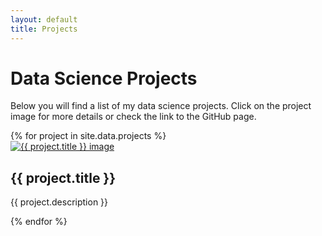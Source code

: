 ```yaml
---
layout: default
title: Projects
---
```


# Data Science Projects
Below you will find a list of my data science projects. Click on the project image for more details or check the link to the GitHub page.

<div id="projects">
{% for project in site.data.projects %}
  <div class="project">
    <a href="{{ site.baseurl }}/projects/{{ project.title | slugify }}">
      <div class="project-title-image-container">
        <img class="project-image" src="{{ site.baseurl }}/assets/images/{{ project.image }}" alt="{{ project.title }} image" />
      </div>
    </a>
    <h2>{{ project.title }}</h2>
    <p>{{ project.description }}</p>
  </div>
{% endfor %}
</div>

